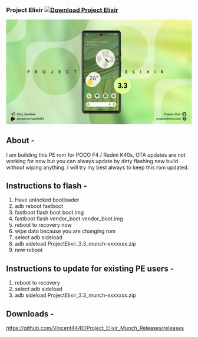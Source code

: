 ### Project Elixir [![Download Project Elixir](https://img.shields.io/sourceforge/dt/project-elixir.svg)](https://projectelixiros.com/download)
![Project Elixir](https://github.com/Vincent4440/Project_Elixir_Munch_Releases/raw/main/Banner.jpg)

## About -
I am building this PE rom for POCO F4 / Redmi K40s, OTA updates are not working for now but you can always update by dirty flashing new build without wiping anything. I will try my best always to keep this rom updated.
                                           
 ## Instructions to flash -
1. Have unlocked bootloader
2. adb reboot fastboot
4. fastboot flash boot boot.img
5. fastboot flash vendor_boot vendor_boot.img
6. reboot to recovery now
7. wipe data because you are changing rom
8. select adb sideload
9. adb sideload ProjectElixir_3.3_munch-xxxxxxx.zip
10. now reboot

## Instructions to update for existing PE users -
1. reboot to recovery
2. select adb sideload
3. adb sideload ProjectElixir_3.3_munch-xxxxxxx.zip

## Downloads -
https://github.com/Vincent4440/Project_Elixir_Munch_Releases/releases
